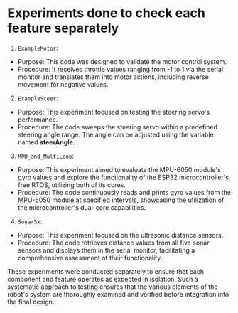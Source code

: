 # Experiments done to check each feature separately
1. `ExampleMotor`:
* Purpose: This code was designed to validate the motor control system.
* Procedure: It receives throttle values ranging from -1 to 1 via the serial monitor and translates them into motor actions, including reverse movement for negative values.
   
2. `ExampleSteer`:
* Purpose: This experiment focused on testing the steering servo's performance.
* Procedure: The code sweeps the steering servo within a predefined steering angle range. The angle can be adjusted using the variable named **steerAngle**.

3. `MPU_and_MultiLoop`:
* Purpose: This experiment aimed to evaluate the MPU-6050 module's gyro values and explore the functionality of the ESP32 microcontroller's free RTOS, utilizing both of its cores.
* Procedure: The code continuously reads and prints gyro values from the MPU-6050 module at specified intervals, showcasing the utilization of the microcontroller's dual-core capabilities.

4. `Sonar5x`:
* Purpose: This experiment focused on the ultrasonic distance sensors.
* Procedure: The code retrieves distance values from all five sonar sensors and displays them in the serial monitor, facilitating a comprehensive assessment of their functionality.

These experiments were conducted separately to ensure that each component and feature operates as expected in isolation. Such a systematic approach to testing ensures that the various elements of the robot's system are thoroughly examined and verified before integration into the final design.
